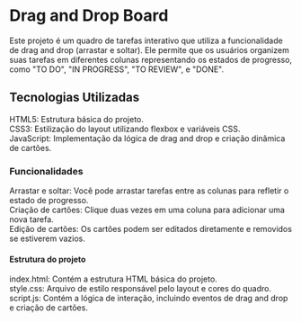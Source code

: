  <h1>Drag and Drop Board</h1>
    <p>Este projeto é um quadro de tarefas interativo que utiliza a funcionalidade de drag and drop (arrastar e soltar). Ele permite que os usuários organizem suas tarefas em diferentes colunas representando os estados de progresso, como "TO DO", "IN PROGRESS", "TO REVIEW", e "DONE".</p>

  <h2>Tecnologias Utilizadas</h2> 
HTML5: Estrutura básica do projeto. <br>
CSS3: Estilização do layout utilizando flexbox e variáveis CSS. <br>
JavaScript: Implementação da lógica de drag and drop e criação dinâmica de cartões. 

<h3>Funcionalidades</h3> 
Arrastar e soltar: Você pode arrastar tarefas entre as colunas para refletir o estado de progresso. <br>
Criação de cartões: Clique duas vezes em uma coluna para adicionar uma nova tarefa. <br>
Edição de cartões: Os cartões podem ser editados diretamente e removidos se estiverem vazios.

<h4>Estrutura do projeto</h4>
index.html: Contém a estrutura HTML básica do projeto. <br>
style.css: Arquivo de estilo responsável pelo layout e cores do quadro. <br>
script.js: Contém a lógica de interação, incluindo eventos de drag and drop e criação de cartões. <br>
